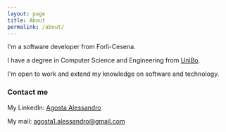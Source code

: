 ```yaml
---
layout: page
title: About
permalink: /about/
---
```


I'm a software developer from Forlì-Cesena.

I have a degree in Computer Science and Engineering from [UniBo](https://www.unibo.it/en).

I'm open to work and extend my knowledge on software and technology. 

### Contact me
My LinkedIn: [Agosta Alessandro](https://linkedin.com/in/alessandro-agosta-622733198)

My mail: [agosta1.alessandro@gmail.com](mailto:agosta1.alessandro@gmail.com)